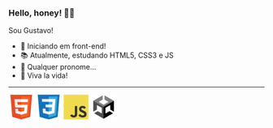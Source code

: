 ### Hello, honey! 🌈💬
Sou Gustavo!

- 📝 Iniciando em front-end!
- 📚 Atualmente, estudando HTML5, CSS3 e JS
- 🌻 Qualquer pronome...
- 🎠 Viva la vida!
<hr>
<div>
  <img src='https://github.com/devicons/devicon/blob/master/icons/html5/html5-original.svg' alt='...' width='50px'>
  <img src='https://github.com/devicons/devicon/blob/master/icons/css3/css3-original.svg' alt='...' width='50px'>
  <img src='https://github.com/devicons/devicon/blob/master/icons/javascript/javascript-original.svg' alt='...' width='50px'>
  <img src='https://github.com/devicons/devicon/blob/master/icons/unity/unity-original.svg' alt='...' width='50px'>
</div>
